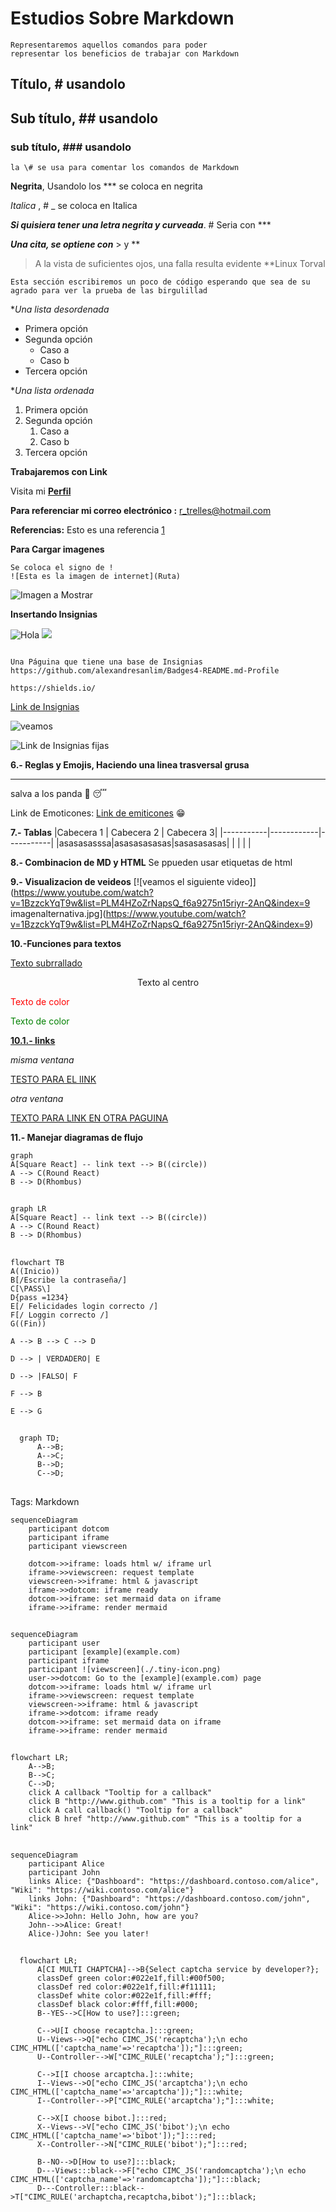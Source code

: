 # Estudios Sobre Markdown

```
Representaremos aquellos comandos para poder 
representar los beneficios de trabajar con Markdown
```
## Título, \# usandolo
## Sub título, \## usandolo
### sub título, \### usandolo

```
la \# se usa para comentar los comandos de Markdown
```

**Negrita**,    Usandolo los *** se coloca en negrita

_Italica_ ,    \# _ se coloca en Italica

***Si quisiera tener una letra negrita y curveada***. \# Seria con ***

***Una cita, se optiene con*** \> y **
>A la vista de suficientes ojos, una falla resulta evidente **Linux Torval


```
Esta sección escribiremos un poco de código esperando que sea de su agrado para ver la prueba de las birgulillad
```
**Una lista desordenada*
 +  Primera opción
 +  Segunda opción 
    *   Caso a
    *   Caso b
 +  Tercera opción

**Una lista ordenada*
 1. Primera opción
 2. Segunda opción 
    1. Caso a
    2. Caso b
 3. Tercera opción


**Trabajaremos con Link**

Visita mi **[Perfil](www.google.com "Google")**

**Para referenciar mi correo electrónico :**
<r_trelles@hotmail.com>

**Referencias:**
Esto es una referencia [1]

[1]: https://www.google.com

**Para Cargar imagenes**
```
Se coloca el signo de !
![Esta es la imagen de internet](Ruta)
```
![Imagen a Mostrar](https://concepto.de/wp-content/uploads/2018/02/sistemas-de-informacion-768x399.jpg  "Hola, Bienvenidos")


**Insertando Insignias**

![Hola](https://img.shields.io/badge/Tableau-E97627?style=for-the-badge&logo=Tableau&logoColor=white) 
![](https://img.shields.io/badge/GitHub-100000?style=for-the-badge&logo=github&logoColor=white)

```

Una Páguina que tiene una base de Insignias
https://github.com/alexandresanlim/Badges4-README.md-Profile

https://shields.io/

```
[Link de Insignias](https://github.com/alexandresanlim/Badges4-README.md-Profile)

![veamos](https://github-readme-streak-stats.herokuapp.com/?user={RaulTrelles})

![Link de Insignias fijas](https://shields.io/)

**6.- Reglas y Emojis, Haciendo una linea trasversal grusa**
***
salva a los panda :panda_face: :sleeping:

Link de Emoticones: [Link de emiticones](https://www.webfx.com/tools/emoji-cheat-sheet/) :grin:

**7.- Tablas**
|Cabecera 1 | Cabecera 2 | Cabecera 3|
|-----------|------------|-----------|
|asasasasssa|asasasasasas|sasasasasas|
|           |            |           |

**8.- Combinacion de MD y HTML**
Se ppueden usar etiquetas de html

**9.- Visualizacion de veideos**
[![veamos el siguiente video]](https://www.youtube.com/watch?v=1BzzckYqT9w&list=PLM4HZoZrNapsQ_f6a9275n15riyr-2AnQ&index=9 imagenalternativa.jpg](https://www.youtube.com/watch?v=1BzzckYqT9w&list=PLM4HZoZrNapsQ_f6a9275n15riyr-2AnQ&index=9)

**10.-Funciones para textos**

<ins>Texto subrrallado</ins>

<center>Texto al centro</center>

<p style="color:red"> Texto de color </p>
<p style="color:green"> Texto de color </p>

**<ins>10.1.- links</ins>**

_misma ventana_

[TESTO PARA EL lINK](https://www.google.com)

_otra ventana_

<a href="https://www.google.com" target="_blank"> TEXTO PARA LINK EN OTRA PAGUINA </a>


**11.- Manejar diagramas de flujo**


```mermaid
graph
A[Square React] -- link text --> B((circle))
A --> C(Round React)
B --> D(Rhombus)
```
##

```mermaid
graph LR
A[Square React] -- link text --> B((circle))
A --> C(Round React)
B --> D(Rhombus)
```
##
```mermaid
flowchart TB
A((Inicio))
B[/Escribe la contraseña/]
C[\PASS\]
D{pass =1234}
E[/ Felicidades login correcto /]
F[/ Loggin correcto /]
G((Fin))

A --> B --> C --> D

D --> | VERDADERO| E

D --> |FALSO| F

F --> B

E --> G
```
##
```mermaid
  graph TD;
      A-->B;
      A-->C;
      B-->D;
      C-->D;
```
##
Tags:
Markdown

```mermaid
sequenceDiagram
    participant dotcom
    participant iframe
    participant viewscreen

    dotcom->>iframe: loads html w/ iframe url
    iframe->>viewscreen: request template
    viewscreen->>iframe: html & javascript
    iframe->>dotcom: iframe ready
    dotcom->>iframe: set mermaid data on iframe
    iframe->>iframe: render mermaid
```
##

```mermaid
sequenceDiagram
    participant user
    participant [example](example.com)
    participant iframe
    participant ![viewscreen](./.tiny-icon.png)
    user->>dotcom: Go to the [example](example.com) page
    dotcom->>iframe: loads html w/ iframe url
    iframe->>viewscreen: request template
    viewscreen->>iframe: html & javascript
    iframe->>dotcom: iframe ready
    dotcom->>iframe: set mermaid data on iframe
    iframe->>iframe: render mermaid
```
##
```mermaid
flowchart LR;
    A-->B;
    B-->C;
    C-->D;
    click A callback "Tooltip for a callback"
    click B "http://www.github.com" "This is a tooltip for a link"
    click A call callback() "Tooltip for a callback"
    click B href "http://www.github.com" "This is a tooltip for a link"
```
##

```mermaid
sequenceDiagram
    participant Alice
    participant John
    links Alice: {"Dashboard": "https://dashboard.contoso.com/alice", "Wiki": "https://wiki.contoso.com/alice"}
    links John: {"Dashboard": "https://dashboard.contoso.com/john", "Wiki": "https://wiki.contoso.com/john"}
    Alice->>John: Hello John, how are you?
    John-->>Alice: Great!
    Alice-)John: See you later!
```
##
```mermaid
  flowchart LR;
      A[CI MULTI CHAPTCHA]-->B{Select captcha service by developer?};
      classDef green color:#022e1f,fill:#00f500;
      classDef red color:#022e1f,fill:#f11111;
      classDef white color:#022e1f,fill:#fff;
      classDef black color:#fff,fill:#000;
      B--YES-->C[How to use?]:::green;
      
      C-->U[I choose recaptcha.]:::green;
      U--Views-->Q["echo CIMC_JS('recaptcha');\n echo CIMC_HTML(['captcha_name'=>'recaptcha']);"]:::green;
      U--Controller-->W["CIMC_RULE('recaptcha');"]:::green;
      
      C-->I[I choose arcaptcha.]:::white;
      I--Views-->O["echo CIMC_JS('arcaptcha');\n echo CIMC_HTML(['captcha_name'=>'arcaptcha']);"]:::white;
      I--Controller-->P["CIMC_RULE('arcaptcha');"]:::white;
      
      C-->X[I choose bibot.]:::red;
      X--Views-->V["echo CIMC_JS('bibot');\n echo CIMC_HTML(['captcha_name'=>'bibot']);"]:::red;
      X--Controller-->N["CIMC_RULE('bibot');"]:::red;
      
      B--NO-->D[How to use?]:::black;
      D---Views:::black-->F["echo CIMC_JS('randomcaptcha');\n echo CIMC_HTML(['captcha_name'=>'randomcaptcha']);"]:::black; 
      D---Controller:::black-->T["CIMC_RULE('archaptcha,recaptcha,bibot');"]:::black;
```
